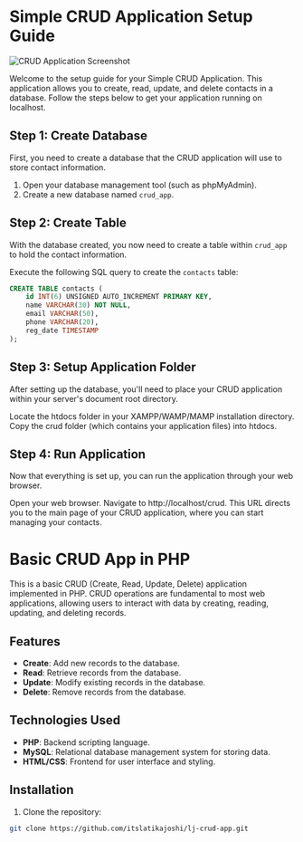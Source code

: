 # Simple CRUD Application Setup Guide

![CRUD Application Screenshot](https://raw.githubusercontent.com/gauravrjoshi/php-crud-app/main/php-crud-app.png "CRUD App Interface")

Welcome to the setup guide for your Simple CRUD Application. This application allows you to create, read, update, and delete contacts in a database. Follow the steps below to get your application running on localhost.

## Step 1: Create Database

First, you need to create a database that the CRUD application will use to store contact information. 

1. Open your database management tool (such as phpMyAdmin).
2. Create a new database named `crud_app`.

## Step 2: Create Table

With the database created, you now need to create a table within `crud_app` to hold the contact information. 

Execute the following SQL query to create the `contacts` table:

```sql
CREATE TABLE contacts (
    id INT(6) UNSIGNED AUTO_INCREMENT PRIMARY KEY,
    name VARCHAR(30) NOT NULL,
    email VARCHAR(50),
    phone VARCHAR(20),
    reg_date TIMESTAMP
);
```

## Step 3: Setup Application Folder
After setting up the database, you'll need to place your CRUD application within your server's document root directory.

Locate the htdocs folder in your XAMPP/WAMP/MAMP installation directory.
Copy the crud folder (which contains your application files) into htdocs.


## Step 4: Run Application
Now that everything is set up, you can run the application through your web browser.

Open your web browser.
Navigate to http://localhost/crud.
This URL directs you to the main page of your CRUD application, where you can start managing your contacts.



# Basic CRUD App in PHP

This is a basic CRUD (Create, Read, Update, Delete) application implemented in PHP. CRUD operations are fundamental to most web applications, allowing users to interact with data by creating, reading, updating, and deleting records.

## Features

- **Create**: Add new records to the database.
- **Read**: Retrieve records from the database.
- **Update**: Modify existing records in the database.
- **Delete**: Remove records from the database.

## Technologies Used

- **PHP**: Backend scripting language.
- **MySQL**: Relational database management system for storing data.
- **HTML/CSS**: Frontend for user interface and styling.

## Installation

1. Clone the repository:

```bash
git clone https://github.com/itslatikajoshi/lj-crud-app.git
